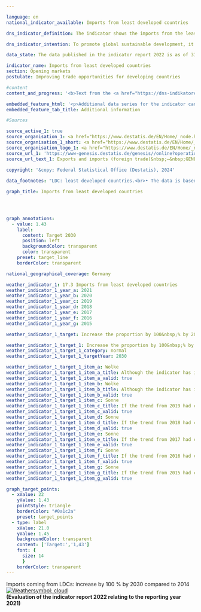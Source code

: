 ```yaml
---

language: en        
national_indicator_available: Imports from least developed countries        

dns_indicator_definition: The indicator shows the imports from the least developed countries (<abbr title="Least developed countries" tabindex="0">LDCs</abbr>) as a proportion of all imports to Germany, measured in euros.        

dns_indicator_intention: To promote global sustainable development, it is important to improve trading opportunities of developing and emerging countries. Developing and emerging countries need an open and fair trading system that will allow them to offer raw materials as well as processed products on the world market. The Federal Government has therefore set itself the target of doubling the proportion of imports from <abbr title="Least developed countries" tabindex="0">LDCs</abbr> between the years 2014&nbsp;and 2030.        

data_state: The data published in the indicator report 2022 is as of 31 October 2022. The data shown on this platform is updated regularly, so that more current data may be available online than published in the <a href="https://dns-indikatoren.de/assets/Publikationen/Indikatorenberichte/2022.pdf">indicator report 2022</a>.        

indicator_name: Imports from least developed countries        
section: Opening markets        
postulate: Improving trade opportunities for developing countries        

#content         
content_and_progress: '<b>Text from the <a href="https://dns-indikatoren.de/assets/Publikationen/Indikatorenberichte/2022.pdf">Indicator Report 2022&nbsp;</a></b><br><br>Information about imports to Germany is compiled from the foreign trade statistics of the Federal Statistical Office. In this case, the type of the imported goods is also recorded in detail in addition to their country of origin, their value and weight. The service sector is excluded from foreign trade statistics.<br><br>The various countries are classified as <abbr title="Least developed countries" tabindex="0">LDCs</abbr> based on the list of recipients of official development assistance kept by the Development Assistance Committee (<abbr title="Development Assistance Committee" tabindex="0">DAC</abbr>) of the Organisation for Economic Cooperation and Development (<abbr title="Organisation for Economic Co-operation and Development" tabindex="0">OECD</abbr>). The classifications valid in the respective year according to the <abbr title="Organisation for Economic Co-operation and Development" tabindex="0">OECD</abbr>-DAC are used for this indicator. If the status of a country changes, this will impact the indicator even if the value of imports from this country remains unchanged.<br><br>Due to reimports, duplicate counting in the numerator and denominator of the indicator cannot be excluded. The fact that the imports from <abbr title="Least developed countries" tabindex="0">LDCs</abbr> are viewed in relation to all German imports must also be taken into account. This means that the value of the indicator depends not only on the absolute quantity of imports from <abbr title="Least developed countries" tabindex="0">LDCs</abbr>, but also on the value of all imports. Alongside Germany’s total imports from <abbr title="Least developed countries" tabindex="0">LDCs</abbr>, the indicator also shows what share is made up of processed products. The intention here is to address the question, at least to some extent, as to whether Germany mainly uses <abbr title="Least developed countries" tabindex="0">LDCs</abbr> as sources of basic materials for industrially produced goods or whether the <abbr title="Least developed countries" tabindex="0">LDCs</abbr> themselves have a stake in the manufacturing process and the associated value creation. These include all goods not classified as raw materials in the classification according to product groups of the food and industrial economy (<abbr title="Classification of goods in the food and industrial economy in Foreign Trade Statistics" tabindex="0">EGW</abbr>). The term thus does not encompass products extracted from nature and not or hardly processed, such as petroleum, ores, timber in the rough or vegetable textile fibres. Conversely, cereals, vegetables, live animals, meat and milk are classified as processed products.<br><br>Imports from <abbr title="Least developed countries" tabindex="0">LDCs</abbr> as a proportion of all imports to Germany was 1.03&nbsp;% or 12.4&nbsp;billion euros in 2021&nbsp;(provisional results). This is an increase of more than 44.5&nbsp;% compared with 2014, when the share was just 0.71&nbsp;%. The share of imports of processed products from <abbr title="Least developed countries" tabindex="0">LDCs</abbr> increased even more sharply between 2014&nbsp;and 2021&nbsp;(+&nbsp;38.7&nbsp;%). In 2021, It has reached 0.91&nbsp;% of total imports to Germany (2014: 0.66&nbsp;%), which equates to a value of around 11.0&nbsp;billion euros. Despite the steady increase from 2014&nbsp;on, if the development of the last five years continues, it can be assumed that the target will be missed.<br><br>Closer analysis of the various countries of origin reveals that the largest amount of Germany’s imports from <abbr title="Least developed countries" tabindex="0">LDCs</abbr> in 2021&nbsp;came from Bangladesh (57.3&nbsp;%) or Cambodia (12.6&nbsp;%). If one looks not only at the <abbr title="Least developed countries" tabindex="0">LDCs</abbr> but at all developing and emerging countries, their share of total imports to Germany in 2021&nbsp;was 23.7&nbsp;%, and processed products from those countries accounted for 22.1&nbsp;%. China plays the most important role among all developing and emerging countries. Of all German imports in 2021, 1,203.2&nbsp;billion euros or 11.8&nbsp;% came from China alone, with processed goods making up 99.6&nbsp;%. Netherlands (8.8&nbsp;%) and the United States (6.0&nbsp;%) are the second and third most important trading partners concerning imports, respectively.'        

embedded_feature_html: '<p>Additional data series for the indicator can be found <a href="https://dns-indikatoren.de/public/AddInfos/en/17_3.pdf" target="_blank" >here</a>.</p><br><small>Note: You can display the PDF document directly in your browser or download the PDF document and open it with a PDF reader of your choice. We will be happy to advise you.</small>'
embedded_feature_tab_title: Additional information        

#Sources        

source_active_1: true
source_organisation_1: <a href="https://www.destatis.de/EN/Home/_node.html" target="_blank">Federal Statistical Office</a>
source_organisation_1_short: <a href="https://www.destatis.de/EN/Home/_node.html" target="_blank">Federal Statistical Office</a>
source_organisation_logo_1: <a href="https://www.destatis.de/EN/Home/_node.html" target="_blank"><img src="https://dns-indikatoren.de/public/OrgImgEn/destatis.png" alt="Federal Statistical Office" title=" Click here to visit the homepage of the organizationFederal Statistical Office" style="height:60px; width:148px; border:transparent"/></a>
source_url_1: 'https://www-genesis.destatis.de/genesis//online?operation=table&code=51000-0007&bypass=true&levelindex=1&levelid=1669021022626&language=en'
source_url_text_1: Exports and imports (foreign trade)&nbsp;–&nbsp;GENESIS online 51000-0001
        
copyright: '&copy; Federal Statistical Office (Destatis), 2024'        

data_footnotes: "LDC: least developed countries.<br>• The data is based on a special evaluation and is not publicly available.<br>• 2023&nbsp;provisional data."        

graph_title: Imports from least developed countries        

        


graph_annotations:
  - value: 1.43
    label:
      content: Target 2030
      position: left
      backgroundColor: transparent
      color: transparent
    preset: target_line
    borderColor: transparent                

national_geographical_coverage: Germany        

weather_indicator_1: 17.3 Imports from least developed countries
weather_indicator_1_year_a: 2021
weather_indicator_1_year_b: 2020
weather_indicator_1_year_c: 2019
weather_indicator_1_year_d: 2018
weather_indicator_1_year_e: 2017
weather_indicator_1_year_f: 2016
weather_indicator_1_year_g: 2015

weather_indicator_1_target: Increase the proportion by 100&nbsp;% by 2030, compared to 2014

weather_indicator_1_target_1: Increase the proportion by 100&nbsp;% by 2030, compared to 2014
weather_indicator_1_target_1_category: normal
weather_indicator_1_target_1_targetYear: 2030

weather_indicator_1_target_1_item_a: Wolke
weather_indicator_1_target_1_item_a_title: Although the indicator has in 2021 been moving in the desired direction toward the target, if the trend had to continued, the target would have been missed in the target year by more than 20% of the difference between the target value and the value at that time.
weather_indicator_1_target_1_item_a_valid: true
weather_indicator_1_target_1_item_b: Wolke
weather_indicator_1_target_1_item_b_title: Although the indicator has in 2020 been moving in the desired direction toward the target, if the trend had to continued, the target would have been missed in the target year by more than 20% of the difference between the target value and the value at that time.
weather_indicator_1_target_1_item_b_valid: true
weather_indicator_1_target_1_item_c: Sonne
weather_indicator_1_target_1_item_c_title: If the trend from 2019 had continued, the target value would have been reached or missed by less than 5% of the difference between the target value and the value at that time.
weather_indicator_1_target_1_item_c_valid: true
weather_indicator_1_target_1_item_d: Sonne
weather_indicator_1_target_1_item_d_title: If the trend from 2018 had continued, the target value would have been reached or missed by less than 5% of the difference between the target value and the value at that time.
weather_indicator_1_target_1_item_d_valid: true
weather_indicator_1_target_1_item_e: Sonne
weather_indicator_1_target_1_item_e_title: If the trend from 2017 had continued, the target value would have been reached or missed by less than 5% of the difference between the target value and the value at that time.
weather_indicator_1_target_1_item_e_valid: true
weather_indicator_1_target_1_item_f: Sonne
weather_indicator_1_target_1_item_f_title: If the trend from 2016 had continued, the target value would have been reached or missed by less than 5% of the difference between the target value and the value at that time.
weather_indicator_1_target_1_item_f_valid: true
weather_indicator_1_target_1_item_g: Sonne
weather_indicator_1_target_1_item_g_title: If the trend from 2015 had continued, the target value would have been reached or missed by less than 5% of the difference between the target value and the value at that time.
weather_indicator_1_target_1_item_g_valid: true        

graph_target_points:
  - xValue: 22
    yValue: 1.43
    pointStyle: triangle
    borderColor: "#0a1c2a"
    preset: target_points
  - type: label
    xValue: 21.0
    yValue: 1.45
    backgroundColor: transparent
    content: ['Target:','1,43']
    font: {
      size: 14
      }
    borderColor: transparent        
---
```



<div>
  <div class="my-header">
    <label class="default">Imports coming from LDCs: increase by 100&nbsp;% by 2030&nbsp;compared to 2014
      <a href="https://dns-indikatoren.de/en/status"><img src="https://sdg-indikatoren.de/public/Wettersymbole/Wolke.png" title="Although the indicator has in 2021 been moving in the desired direction toward the target, if the trend had to continued, the target would have been missed in the target year by more than 20% of the difference between the target value and the value at that time." alt="Weathersymbol: cloud"/>
      </a>
    </label>
  </div>
</div>
<div class="my-header-note">
  <label class="default"><b>(Evaluation of the indicator report 2022 relating to the reporting year 2021)
  </b></label>
</div>
